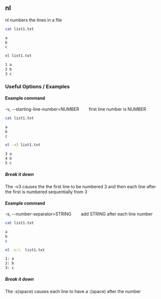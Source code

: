 ---
---

nl
-------

nl numbers the lines in a file

~~~ bash
cat list1.txt

a
b
c

nl list1.txt

1 a
2 b
3 c
~~~

<!--more-->

### Useful Options / Examples

#### Example command

-v, --starting-line-number=NUMBER &nbsp;&nbsp;&nbsp;&nbsp;&nbsp;&nbsp;  first line number is NUMBER

~~~bash
cat list1.txt

a  
b  
c  

nl -v3 list1.txt

3 a  
4 b  
5 c  
~~~

##### Break it down

The -v3 causes the the first line to be numbered 3 and then each line after the first is numbered sequentially from 3

#### Example command

-s, --number-separator=STRING &nbsp;&nbsp;&nbsp;&nbsp;&nbsp;&nbsp;  add STRING after each line number


~~~bash
cat list1.txt

a  
b  
c  

nl -s:\  list1.txt

1: a  
2: b  
3: c  
~~~

##### Break it down

The :s\(space) causes each line to have a :(space) after the number


